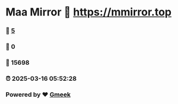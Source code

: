 # Maa Mirror :link: https://mmirror.top 
### :page_facing_up: [5](https://mmirror.top/tag.html) 
### :speech_balloon: 0 
### :hibiscus: 15698 
### :alarm_clock: 2025-03-16 05:52:28 
### Powered by :heart: [Gmeek](https://github.com/Meekdai/Gmeek)

